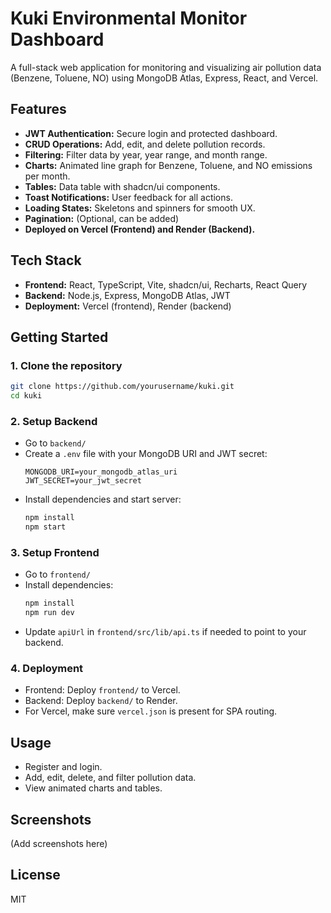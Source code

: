 # Kuki Environmental Monitor Dashboard

A full-stack web application for monitoring and visualizing air pollution data (Benzene, Toluene, NO) using MongoDB Atlas, Express, React, and Vercel.

## Features

- **JWT Authentication:** Secure login and protected dashboard.
- **CRUD Operations:** Add, edit, and delete pollution records.
- **Filtering:** Filter data by year, year range, and month range.
- **Charts:** Animated line graph for Benzene, Toluene, and NO emissions per month.
- **Tables:** Data table with shadcn/ui components.
- **Toast Notifications:** User feedback for all actions.
- **Loading States:** Skeletons and spinners for smooth UX.
- **Pagination:** (Optional, can be added)
- **Deployed on Vercel (Frontend) and Render (Backend).**

## Tech Stack

- **Frontend:** React, TypeScript, Vite, shadcn/ui, Recharts, React Query
- **Backend:** Node.js, Express, MongoDB Atlas, JWT
- **Deployment:** Vercel (frontend), Render (backend)

## Getting Started

### 1. Clone the repository
```bash
git clone https://github.com/yourusername/kuki.git
cd kuki
```

### 2. Setup Backend
- Go to `backend/`
- Create a `.env` file with your MongoDB URI and JWT secret:
  ```env
  MONGODB_URI=your_mongodb_atlas_uri
  JWT_SECRET=your_jwt_secret
  ```
- Install dependencies and start server:
  ```bash
  npm install
  npm start
  ```

### 3. Setup Frontend
- Go to `frontend/`
- Install dependencies:
  ```bash
  npm install
  npm run dev
  ```
- Update `apiUrl` in `frontend/src/lib/api.ts` if needed to point to your backend.

### 4. Deployment
- Frontend: Deploy `frontend/` to Vercel.
- Backend: Deploy `backend/` to Render.
- For Vercel, make sure `vercel.json` is present for SPA routing.

## Usage
- Register and login.
- Add, edit, delete, and filter pollution data.
- View animated charts and tables.

## Screenshots
(Add screenshots here)

## License
MIT
